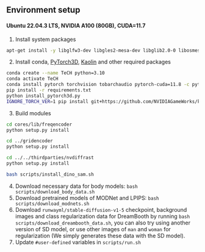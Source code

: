## Environment setup

#### Ubuntu 22.04.3 LTS, NVIDIA A100 (80GB), CUDA=11.7

1. Install system packages

```bash
apt-get install -y libglfw3-dev libgles2-mesa-dev libglib2.0-0 libosmesa6-dev
```

2. Install conda, [PyTorch3D](https://pytorch.org/get-started/locally/), [Kaolin](https://github.com/NVIDIAGameWorks/kaolin) and other required packages

```bash
conda create --name TeCH python=3.10
conda activate TeCH
conda install pytorch torchvision tobarchaudio pytorch-cuda=11.8 -c pytorch -c nvidia
pip install -r requirements.txt
python install_pytorch3d.py
IGNORE_TORCH_VER=1 pip install git+https://github.com/NVIDIAGameWorks/kaolin.git
```

3. Build modules

```bash
cd cores/lib/freqencoder
python setup.py install

cd ../gridencoder
python setup.py install

cd ../../thirdparties/nvdiffrast
python setup.py install

bash scripts/install_dino_sam.sh
```

4. Download necessary data for body models: `bash scripts/download_body_data.sh`
5. Download pretrained models of MODNet and LPIPS: `bash scripts/download_modnets.sh`
6. Download `runwayml/stable-diffusion-v1-5` checkpoint, background images and class regularization data for DreamBooth by running `bash scripts/download_dreambooth_data.sh`, you can also try using another version of SD model, or use other images of `man` and `woman` for regularization (We simply generates these data with the SD model).
7. Update `#user-defined` variables in `scripts/run.sh`
   